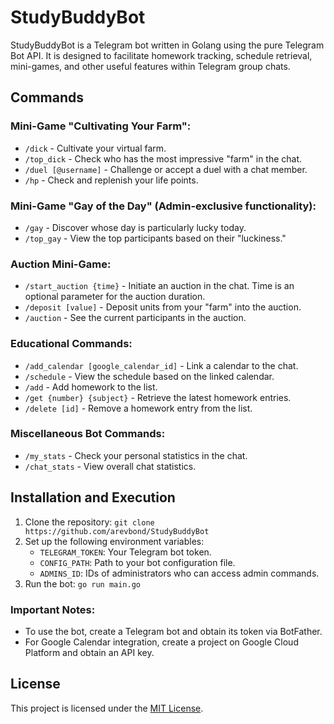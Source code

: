 # StudyBuddyBot

StudyBuddyBot is a Telegram bot written in Golang using the pure Telegram Bot API. It is designed to facilitate homework tracking, schedule retrieval, mini-games, and other useful features within Telegram group chats.

## Commands

### Mini-Game "Cultivating Your Farm":

- `/dick` - Cultivate your virtual farm.
- `/top_dick` - Check who has the most impressive "farm" in the chat.
- `/duel [@username]` - Challenge or accept a duel with a chat member.
- `/hp` - Check and replenish your life points.

### Mini-Game "Gay of the Day" (Admin-exclusive functionality):

- `/gay` - Discover whose day is particularly lucky today.
- `/top_gay` - View the top participants based on their "luckiness."

### Auction Mini-Game:

- `/start_auction {time}` - Initiate an auction in the chat. Time is an optional parameter for the auction duration.
- `/deposit [value]` - Deposit units from your "farm" into the auction.
- `/auction` - See the current participants in the auction.

### Educational Commands:

- `/add_calendar [google_calendar_id]` - Link a calendar to the chat.
- `/schedule` - View the schedule based on the linked calendar.
- `/add` - Add homework to the list.
- `/get {number} {subject}` - Retrieve the latest homework entries.
- `/delete [id]` - Remove a homework entry from the list.

### Miscellaneous Bot Commands:

- `/my_stats` - Check your personal statistics in the chat.
- `/chat_stats` - View overall chat statistics.

## Installation and Execution

1. Clone the repository: `git clone https://github.com/arevbond/StudyBuddyBot`
2. Set up the following environment variables:
    - `TELEGRAM_TOKEN`: Your Telegram bot token.
    - `CONFIG_PATH`: Path to your bot configuration file.
    - `ADMINS_ID`: IDs of administrators who can access admin commands.
3. Run the bot: `go run main.go`

### Important Notes:

- To use the bot, create a Telegram bot and obtain its token via BotFather.
- For Google Calendar integration, create a project on Google Cloud Platform and obtain an API key.

## License

This project is licensed under the [MIT License](LICENSE).